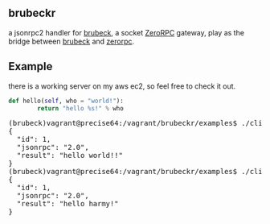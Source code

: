 ## brubeckr

a jsonrpc2 handler for [brubeck][0], a socket [ZeroRPC][1] gateway, play as the bridge between [brubeck][0] and [zerorpc][1]. 

## Example

there is a working server on my aws ec2, so feel free to check it out.
    
```python
def hello(self, who = "world!"):
        return "hello %s!" % who
```
<pre>
(brubeck)vagrant@precise64:/vagrant/brubeckr/examples$ ./client.py build.cokecode.com 6767 hello
{
  "id": 1, 
  "jsonrpc": "2.0", 
  "result": "hello world!!"
}
(brubeck)vagrant@precise64:/vagrant/brubeckr/examples$ ./client.py build.cokecode.com 6767 hello harmy
{
  "id": 1, 
  "jsonrpc": "2.0", 
  "result": "hello harmy!"
}
</pre>

[0]: http://brubeck.io
[1]: https://github.com/dotcloud/zerorpc-python

